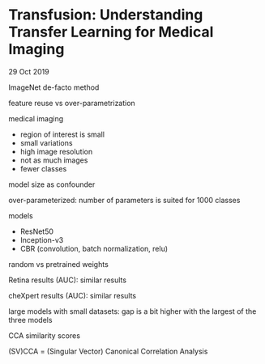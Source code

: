 # Transfusion: Understanding Transfer Learning for Medical Imaging

29 Oct 2019

ImageNet de-facto method

feature reuse vs over-parametrization

medical imaging

- region of interest is small
- small variations
- high image resolution
- not as much images
- fewer classes

model size as confounder

over-parameterized: number of parameters is suited for 1000 classes

models

- ResNet50
- Inception-v3
- CBR (convolution, batch normalization, relu)

random vs pretrained weights

Retina results (AUC): similar results

cheXpert results (AUC): similar results

large models with small datasets:
gap is a bit higher with the largest of the three models

CCA similarity scores

(SV)CCA = (Singular Vector) Canonical Correlation Analysis
